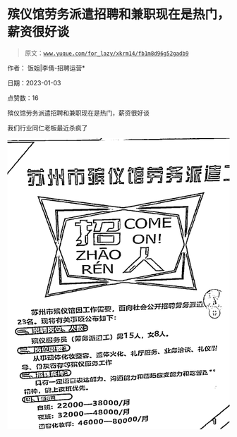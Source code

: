 # 殡仪馆劳务派遣招聘和兼职现在是热门，薪资很好谈

> 原文：[`www.yuque.com/for_lazy/xkrm14/fb1m8d96g52gadb9`](https://www.yuque.com/for_lazy/xkrm14/fb1m8d96g52gadb9)

作者： 饭姐|李倩-招聘运营* 

日期：2023-01-03 

点赞数：16 

殡仪馆劳务派遣招聘和兼职现在是热门，薪资很好谈 

我们行业同仁老板最近杀疯了 

![](img/b1c0d794d701c82e006dbdc8b6607150.png) 

